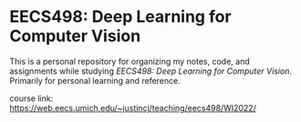 # EECS498: Deep Learning for Computer Vision

This is a personal repository for organizing my notes, code, and assignments while studying *EECS498: Deep Learning for Computer Vision*. Primarily for personal learning and reference.

course link: https://web.eecs.umich.edu/~justincj/teaching/eecs498/WI2022/